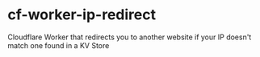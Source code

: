 # cf-worker-ip-redirect
Cloudflare Worker that redirects you to another website if your IP doesn't match one found in a KV Store
